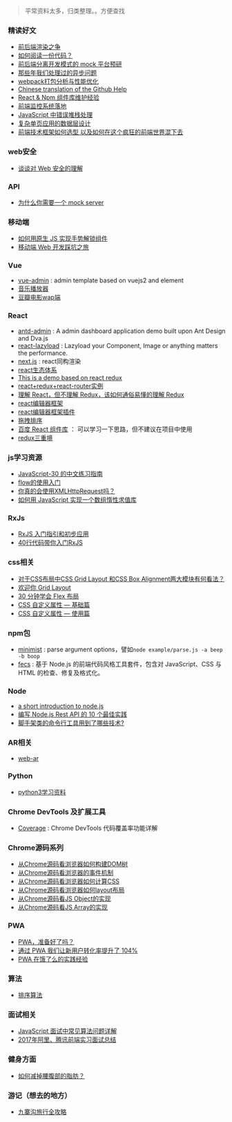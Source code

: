 > 平常资料太多，归类整理。。方便查找 

### 精读好文

- [前后端渲染之争](https://github.com/dt-fe/weekly/issues/5)
- [如何阅读一份代码？](https://zhuanlan.zhihu.com/p/26222486)
- [前后端分离开发模式的 mock 平台预研](https://github.com/CntChen/cntchen.github.io/issues/1) 
- [那些年我们处理过的异步问题](https://github.com/dt-fe/weekly/issues/6)
- [webpack打包分析与性能优化](https://github.com/hawx1993/tech-blog/issues/3)
- [Chinese translation of the Github Help](https://github.com/waylau/github-help)
- [React & Npm 组件库维护经验](https://github.com/ascoders/blog/issues/5)
- [前端监控系统落地](https://zhuanlan.zhihu.com/p/26365046?group_id=842798394819874816)
- [JavaScript 中错误堆栈处理](https://zhuanlan.zhihu.com/p/26637923)
- [复杂单页应用的数据层设计](https://github.com/xufei/blog/issues/42)
- [前端技术框架如何选型 以及如何在这个疯狂的前端世界混下去](https://zhuanlan.zhihu.com/p/26678543)

### web安全

- [谈谈对 Web 安全的理解](https://zhuanlan.zhihu.com/p/25486768s)

### API

- [为什么你需要一个 mock server](https://github.com/ufologist/puer-mock/blob/master/why-your-need-a-mock-server.md)  

### 移动端

- [如何用原生 JS 实现手势解锁组件](https://www.h5jun.com/post/handlock-comp.html)
- [移动端 Web 开发踩坑之旅](https://zhuanlan.zhihu.com/p/26141351)

### Vue

- [vue-admin](https://github.com/taylorchen709/vue-admin) : admin template based on vuejs2 and element
- [音乐播放器](https://github.com/microzz/vue-music-player)
- [豆瓣电影wap端](https://github.com/xingbofeng/douban-movie)

### React

- [antd-admin](https://github.com/zuiidea/antd-admin) : A admin dashboard application demo built upon Ant Design and Dva.js 
- [react-lazyload](https://github.com/jasonslyvia/react-lazyload/) : Lazyload your Component, Image or anything matters the performance.
- [next.js](https://github.com/zeit/next.js) : react同构渲染
- [react生态体系](https://zhuanlan.zhihu.com/p/26270621)
- [This is a demo based on react redux](https://github.com/HOUCe/react-redux-demo)
- [react+redux+react-router实例](https://github.com/luozhihao/react-redux-demo)
- [理解 React，但不理解 Redux，该如何通俗易懂的理解 Redux](https://www.zhihu.com/question/41312576/answer/90493435)
- [react编辑器框架](https://github.com/facebook/draft-js)
- [react编辑器框架插件](https://github.com/draft-js-plugins/draft-js-plugins)
- [拖拽排序](https://www.npmjs.com/package/react-sortable)
- [百度 React 组件库](https://github.com/fex-team/fit) ： 可以学习一下思路，但不建议在项目中使用
- [redux三重境](https://zhuanlan.zhihu.com/p/26485702)

### js学习资源

- [JavaScript-30 的中文练习指南](https://github.com/soyaine/JavaScript30)
- [flow的使用入门](https://zhuanlan.zhihu.com/p/26204569)
- [你真的会使用XMLHttpRequest吗？](https://segmentfault.com/a/1190000004322487)
- [如何用 JavaScript 实现一个数组惰性求值库](https://zhuanlan.zhihu.com/p/26535479)

### RxJs

- [RxJS 入门指引和初步应用](https://zhuanlan.zhihu.com/p/25383159)
- [40行代码带你入门RxJS](https://zhuanlan.zhihu.com/p/26147001)

### css相关

- [对于CSS布局中CSS Grid Layout 和CSS Box Alignment两大模块有何看法？](https://www.zhihu.com/question/51426724/answer/150286267)
- [欢迎你 Grid Layout](https://zhuanlan.zhihu.com/p/26259608)
- [30 分钟学会 Flex 布局](https://zhuanlan.zhihu.com/p/25303493)
- [CSS 自定义属性 — 基础篇](https://zhuanlan.zhihu.com/p/25714131)
- [CSS 自定义属性 — 使用篇](https://zhuanlan.zhihu.com/p/26654544)

### npm包

- [minimist](https://github.com/substack/minimist) : parse argument options，譬如`node example/parse.js -a beep -b boop`
- [fecs](https://github.com/ecomfe/fecs) : 基于 Node.js 的前端代码风格工具套件，包含对 JavaScript、CSS 与 HTML 的检查、修复及格式化。

### Node

- [a short introduction to node.js](https://github.com/maxogden/art-of-node)
- [编写 Node.js Rest API 的 10 个最佳实践](https://zhuanlan.zhihu.com/p/25506654)
- [脚手架类的命令行工具用到了哪些技术?](https://www.zhihu.com/question/58406043/answer/159712819)

### AR相关

- [web-ar](https://github.com/brianZeng/web-ar)

### Python

- [python3学习资料](https://github.com/liuyubobobo/Book-Python-for-Everybody)

### Chrome DevTools 及扩展工具

- [Coverage](https://zhuanlan.zhihu.com/p/26281581) : Chrome DevTools 代码覆盖率功能详解

### Chrome源码系列

- [从Chrome源码看浏览器如何构建DOM树](http://www.renfed.com/2017/01/30/chrome-build-dom/)
- [从Chrome源码看浏览器的事件机制](http://www.renfed.com/2017/02/05/browser-event/)
- [从Chrome源码看浏览器如何计算CSS](http://www.renfed.com/2017/02/22/chrome-css/)
- [从Chrome源码看浏览器如何layout布局](http://www.renfed.com/2017/02/26/chrome-layout/)
- [从Chrome源码看JS Object的实现](http://www.renfed.com/2017/04/04/chrome-object/)
- [从Chrome源码看JS Array的实现](http://www.renfed.com/2017/04/16/chrome-js-array/)

### PWA

- [PWA，准备好了吗？](https://ispwaready.toxicjohann.com/)
- [通过 PWA 我们让新用户转化率提升了 104%](https://zhuanlan.zhihu.com/p/26445223)
- [PWA 在饿了么的实践经验](https://zhuanlan.zhihu.com/p/25800461)

### 算法

- [排序算法](http://javascript.ruanyifeng.com/library/sorting.html)

### 面试相关

- [JavaScript 面试中常见算法问题详解](https://zhuanlan.zhihu.com/p/25308541)
- [2017年阿里、腾讯前端实习面试总结](https://zhuanlan.zhihu.com/p/26528397)

### 健身方面

- [如何减掉腰腹部的脂肪？](https://www.zhihu.com/question/33277243/answer/153110379)

### 游记（想去的地方）

- [九寨沟旅行全攻略](http://m.ruguoapp.com/messages/590826954d58730012557c0f)
